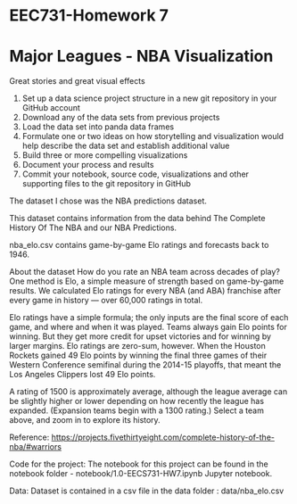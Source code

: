 # EEC731-Homework 7
# Major Leagues - NBA Visualization 

Great stories and great visual effects
1. Set up a data science project structure in a new git repository in your GitHub account
2. Download any of the data sets from previous projects
3. Load the data set into panda data frames
4. Formulate one or two ideas on how storytelling and visualization would help describe the data set and establish additional value
5. Build three or more compelling visualizations
6. Document your process and results
7. Commit your notebook, source code, visualizations and other supporting files to the git repository in GitHub

The dataset I chose was the NBA predictions dataset.

This dataset contains information from the data behind The Complete History Of The NBA and our NBA Predictions.

nba_elo.csv contains game-by-game Elo ratings and forecasts back to 1946.

About the dataset
How do you rate an NBA team across decades of play? One method is Elo, a simple measure of strength based on game-by-game results. We calculated Elo ratings for every NBA (and ABA) franchise after every game in history — over 60,000 ratings in total.

Elo ratings have a simple formula; the only inputs are the final score of each game, and where and when it was played. Teams always gain Elo points for winning. But they get more credit for upset victories and for winning by larger margins. Elo ratings are zero-sum, however. When the Houston Rockets gained 49 Elo points by winning the final three games of their Western Conference semifinal during the 2014-15 playoffs, that meant the Los Angeles Clippers lost 49 Elo points.

A rating of 1500 is approximately average, although the league average can be slightly higher or lower depending on how recently the league has expanded. (Expansion teams begin with a 1300 rating.) Select a team above, and zoom in to explore its history.

Reference: https://projects.fivethirtyeight.com/complete-history-of-the-nba/#warriors

Code for the project:
The notebook for this project can be found in the notebook folder - notebook/1.0-EECS731-HW7.ipynb Jupyter notebook.

Data:
Dataset is contained in a csv file in the data folder : data/nba_elo.csv

